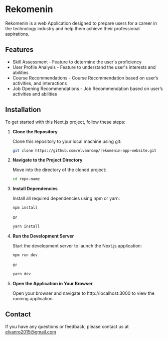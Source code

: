 # Rekomenin
Rekomenin is a web Application designed to prepare users for a career in the technology industry and help them achieve their professional aspirations.

## Features
- Skill Assessment - Feature to determine the user's proficiency
- User Profile Analysis - Feature to understand the user's interests and abilities
- Course Recommendations - Course Recommendation based on user’s activities, and interactions
- Job Opening Recommendations - Job Recommendation based on user’s activities and abilities

## Installation
To get started with this Next.js project, follow these steps:

1. **Clone the Repository**

   Clone this repository to your local machine using git:

   ```bash
   git clone https://github.com/elvanromp/rekomenin-app-website.git
   
2. **Navigate to the Project Directory**

   Move into the directory of the cloned project:
   ```bash
   cd repo-name
   ```

4. **Install Dependencies**

   Install all required dependencies using npm or yarn:

   ```bash
   npm install
   ```
   or
   ```bash
   yarn install
   ```

5. **Run the Development Server**

   Start the development server to launch the Next.js application:

   ```bash
   npm run dev
   ```
   or
   ```bash
   yarn dev
   ```

7. **Open the Application in Your Browser**
   
   Open your browser and navigate to http://localhost:3000 to view the running application.


## Contact
If you have any questions or feedback, please contact us at elvanro2015@gmail.com
